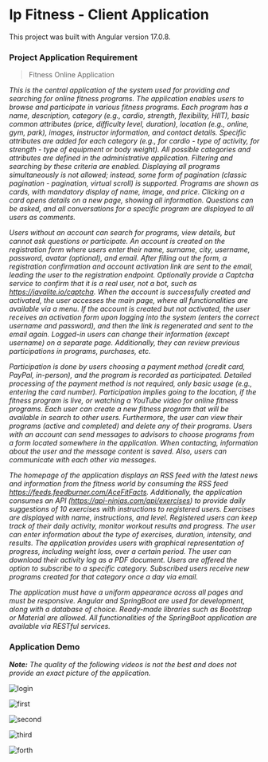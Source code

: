 # Ip Fitness - Client Application
This project was built with Angular version 17.0.8.

### Project Application Requirement
> Fitness Online Application 

*This is the central application of the system used for providing and searching for online fitness programs. The application enables users to browse and participate in various fitness programs. Each program has a name, description, category (e.g., cardio, strength, flexibility, HIIT), basic common attributes (price, difficulty level, duration), location (e.g., online, gym, park), images, instructor information, and contact details. Specific attributes are added for each category (e.g., for cardio - type of activity, for strength - type of equipment or body weight). All possible categories and attributes are defined in the administrative application. Filtering and searching by these criteria are enabled. Displaying all programs simultaneously is not allowed; instead, some form of pagination (classic pagination - pagination, virtual scroll) is supported. Programs are shown as cards, with mandatory display of name, image, and price. Clicking on a card opens details on a new page, showing all information. Questions can be asked, and all conversations for a specific program are displayed to all users as comments.*

*Users without an account can search for programs, view details, but cannot ask questions or participate. An account is created on the registration form where users enter their name, surname, city, username, password, avatar (optional), and email. After filling out the form, a registration confirmation and account activation link are sent to the email, leading the user to the registration endpoint. Optionally provide a Captcha service to confirm that it is a real user, not a bot, such as https://javalite.io/captcha. When the account is successfully created and activated, the user accesses the main page, where all functionalities are available via a menu. If the account is created but not activated, the user receives an activation form upon logging into the system (enters the correct username and password), and then the link is regenerated and sent to the email again. Logged-in users can change their information (except username) on a separate page. Additionally, they can review previous participations in programs, purchases, etc.*

*Participation is done by users choosing a payment method (credit card, PayPal, in-person), and the program is recorded as participated. Detailed processing of the payment method is not required, only basic usage (e.g., entering the card number). Participation implies going to the location, if the fitness program is live, or watching a YouTube video for online fitness programs.
Each user can create a new fitness program that will be available in search to other users. Furthermore, the user can view their programs (active and completed) and delete any of their programs.
Users with an account can send messages to advisors to choose programs from a form located somewhere in the application. When contacting, information about the user and the message content is saved. Also, users can communicate with each other via messages.*

*The homepage of the application displays an RSS feed with the latest news and information from the fitness world by consuming the RSS feed https://feeds.feedburner.com/AceFitFacts. Additionally, the application consumes an API (https://api-ninjas.com/api/exercises) to provide daily suggestions of 10 exercises with instructions to registered users. Exercises are displayed with name, instructions, and level.
Registered users can keep track of their daily activity, monitor workout results and progress. The user can enter information about the type of exercises, duration, intensity, and results. The application provides users with graphical representation of progress, including weight loss, over a certain period. The user can download their activity log as a PDF document.
Users are offered the option to subscribe to a specific category. Subscribed users receive new programs created for that category once a day via email.*

*The application must have a uniform appearance across all pages and must be responsive. Angular and SpringBoot are used for development, along with a database of choice. Ready-made libraries such as Bootstrap or Material are allowed. All functionalities of the SpringBoot application are available via RESTful services.*

### Application Demo
***Note:*** *The quality of the following videos is not the best and does not provide an exact picture of the application.*

![login](https://github.com/Milan-Kovacevic/Project-IPFitness/assets/93384395/8cbd9c40-565a-43dc-8381-11ebccf97d5a)

![first](https://github.com/Milan-Kovacevic/Project-IPFitness/assets/93384395/076a2c3e-fdf1-490b-922d-83bc771ed3ba)

![second](https://github.com/Milan-Kovacevic/Project-IPFitness/assets/93384395/0d01b202-e18c-45a2-a72a-87b5b08781eb)

![third](https://github.com/Milan-Kovacevic/Project-IPFitness/assets/93384395/d3e484a9-0375-4e0d-b754-2236fcba521a)

![forth](https://github.com/Milan-Kovacevic/Project-IPFitness/assets/93384395/700028ee-a69f-4d39-9ae6-e2c932b4dc31)
